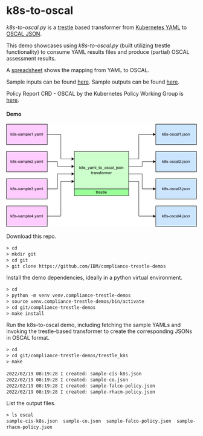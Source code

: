 # k8s-to-oscal

*k8s-to-oscal.py* is a [trestle](https://github.com/IBM/compliance-trestle) based transformer from [Kubernetes YAML](https://github.com/kubernetes-sigs/wg-policy-prototypes) to [OSCAL JSON](https://pages.nist.gov/OSCAL/reference/latest/assessment-results/json-outline/).

This demo showcases using *k8s-to-oscal.py* (built utilizing trestle functionality) to consume YAML results files and produce (partial) OSCAL assessment results.

A [spreadsheet](https://github.com/IBM/compliance-trestle-demos/trestle_k8s/Kubernetes-Yaml-to-OSCAL-Mapping.xlsx) shows the mapping from YAML to OSCAL.

Sample inputs can be found [here](https://github.com/kubernetes-sigs/wg-policy-prototypes/tree/master/policy-report/samples). Sample outputs can be found [here](https://github.com/IBM/compliance-trestle-demos/trestle_k8s/oscal-samples).

Policy Report CRD - OSCAL by the Kubernetes Policy Working Group is [here](https://docs.google.com/document/d/1RdxSz5kEdOPWPVCRNXWBM3AmeU2iBxRAKe89hN3JrtE/edit#).

#### Demo

![image](images/k8s-to-oscal.drawio.png)

Download this repo.

```
> cd
> mkdir git
> cd git
> git clone https://github.com/IBM/compliance-trestle-demos
```

Install the demo dependencies, ideally in a python virtual environment.

```
> cd
> python -m venv venv.compliance-trestle-demos
> source venv.compliance-trestle-demos/bin/activate
> cd git/compliance-trestle-demos
> make install
```

Run the k8s-to-oscal demo, including fetching the sample YAMLs and invoking the trestle-based transformer to create the corresponding JSONs in OSCAL format.

```
> cd
> cd git/compliance-trestle-demos/trestle_k8s
> make

2022/02/19 08:19:28 I created: sample-cis-k8s.json
2022/02/19 08:19:28 I created: sample-co.json
2022/02/19 08:19:28 I created: sample-falco-policy.json
2022/02/19 08:19:28 I created: sample-rhacm-policy.json
```

List the output files.

```
> ls oscal
sample-cis-k8s.json  sample-co.json  sample-falco-policy.json  sample-rhacm-policy.json
```

